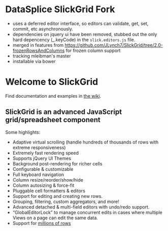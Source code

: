 # DataSplice SlickGrid Fork

* uses a deferred editor interface, so editors can validate, get, set, commit, etc asynchronously.
* dependencies on jquery ui have been removed, stubbed out the only hard depencency (_.keyCode) in the
`slick.editors.js` file.
* merged in features from https://github.com/JLynch7/SlickGrid/tree/2.0-frozenRowsAndColumns for
frozen column support
* tracking mleibman's master
* installable via bower

# Welcome to SlickGrid

Find documentation and examples in [the wiki](https://github.com/mleibman/SlickGrid/wiki).

## SlickGrid is an advanced JavaScript grid/spreadsheet component

Some highlights:

* Adaptive virtual scrolling (handle hundreds of thousands of rows with extreme responsiveness)
* Extremely fast rendering speed
* Supports jQuery UI Themes
* Background post-rendering for richer cells
* Configurable & customizable
* Full keyboard navigation
* Column resize/reorder/show/hide
* Column autosizing & force-fit
* Pluggable cell formatters & editors
* Support for editing and creating new rows.
* Grouping, filtering, custom aggregators, and more!
* Advanced detached & multi-field editors with undo/redo support.
* “GlobalEditorLock” to manage concurrent edits in cases where multiple Views on a page can edit the same data.
* Support for [millions of rows](http://stackoverflow.com/a/2569488/1269037)
